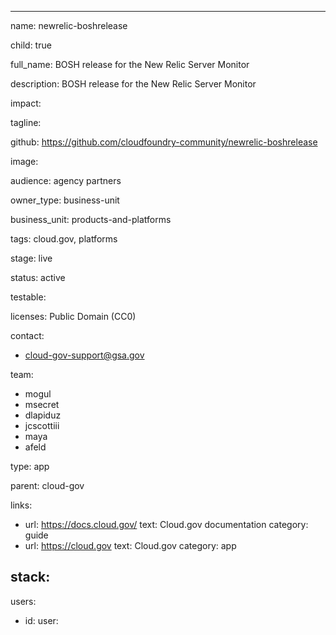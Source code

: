 ---

name: newrelic-boshrelease

child: true

full_name: BOSH release for the New Relic Server Monitor

description: BOSH release for the New Relic Server Monitor

impact:

tagline:

github: https://github.com/cloudfoundry-community/newrelic-boshrelease

image:

audience: agency partners

owner_type: business-unit

business_unit: products-and-platforms

tags: cloud.gov, platforms

stage: live

status: active

testable:

licenses: Public Domain (CC0)


contact:
- cloud-gov-support@gsa.gov

team:
- mogul
- msecret
- dlapiduz
- jcscottiii
- maya
- afeld

type: app

parent: cloud-gov

links:
- url: https://docs.cloud.gov/
  text: Cloud.gov documentation
  category: guide
- url: https://cloud.gov
  text: Cloud.gov
  category: app


stack:
-

users:
- id:
  user:
